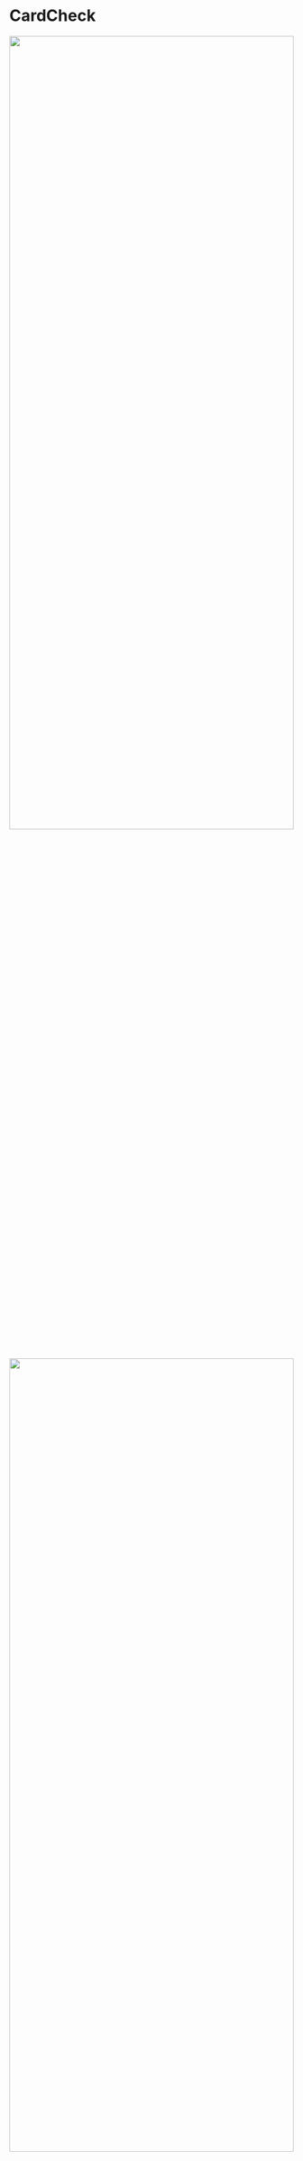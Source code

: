 # CardCheck 



<img width="100%" height="60%" src="https://github.com/Intummadee/CardCheck/blob/main/assets/edit_version2.1.png?raw=true">
<img width="100%" height="60%" src="https://github.com/Intummadee/CardCheck/blob/main/assets/edit_version2.2.png?raw=true">

<img width="50%" height="60%" src="https://github.com/Intummadee/CardCheck/blob/main/assets/%E0%B8%A3%E0%B8%B2%E0%B8%A2%E0%B8%8A%E0%B8%B7%E0%B9%88%E0%B8%AD%E0%B8%99%E0%B8%B1%E0%B8%81%E0%B8%A8%E0%B8%B6%E0%B8%81%E0%B8%A9%E0%B8%B2.png?raw=true">


## 📚 **Initialize** 

สร้าง Environment 
```python -m venv env```

activate Environment 
--> 👉 ```env\Scripts\activate```
ถ้ารันได้จะมีคำว่า (env) ต่อหน้า PS ใน terminal

-สร้างไฟล์ app.py

## ⚡ **Library** 
```
python -m pip install numpy
python -m pip install scipy
python -m pip install matplotlib
python -m pip install opencv-python
python -m pip install opencv-contrib-python
pip install pytesseract
pip install reportlab
python -m pip install pandas
python -mpip install openpyxl
python -m pip install python-dotenv
```

-Option กรณีถูก WARNING ให้อัพเดตเวอร์ชั่น
```python -m pip install --upgrade pip```


⚡ Install Django
```python -m pip install Django```

-Option คำสั่ง check ว่าลง django หรือยัง
```django-admin --version```
--> รันแล้วได้ 4.2.10

create Project
```django-admin startproject my_tennis_club```

คำสั่งรัน !!!
```js
env\Scripts\activate
cd my_tennis_club (อย่าลืมว่าต้องอยู่ใน my_tennis_club)
python manage.py runserver
```


```
เปิด Path นี้ --> http://127.0.0.1:8000/MainPage/
```

สร้าง App 
```
python manage.py startapp cardCheck
```

---

# ใช้งาน MongoDB
https://account.mongodb.com/account/login?n=https%3A%2F%2Fcloud.mongodb.com%2Fv2%2F65d359c147d94142e1d9fb54&nextHash=%23metrics%2FreplicaSet%2F65d35a0f89492b3df0336104%2Fexplorer%2Fpymongo_demo%2Fdemo_collection%2Ffind&signedOut=true

Source : https://www.youtube.com/watch?v=GJCKIGeK3qc
```JS
python -m pip install "pymongo[srv]"
```


# Upload file
```
pip install pymupdf Pillow
```

---

# Tesseract วิธีทำให้อ่านข้อความภาษาไทย

https://gist.github.com/dogterbox/7c0ed7387a388f5e13afd00f0cb8cd50
ดาวน์โหลด raw file ของเว็บนี้ https://github.com/tesseract-ocr/tessdata_best/blob/main/tha.traineddata ลงในที่ที่เก็บ ```\Tesseract-OCR\tessdata folder```

---

# ฝั่งFrontEnd
-https://github.com/atisawd/boxicons

-https://boxicons.com/

-https://css-loaders.com/progress/

---

## Extension แนะนำให้โหลดใน Vs code สำหรับอ่าน comment 
- Better-comments
- Comment Styler



เข้าไปใน views ที่อยู่ใน cardCheck_project
```
from django.shortcuts import render
from django.http import HttpResponse

def cardCheck(request):
    return HttpResponse("Hello world!")
```

---

-Create a file named ```urls.py``` in the same folder as the views.py file, and type this code in it:
```
from django.urls import path
from . import views

urlpatterns = [
    path('cardCheck/', views.cardCheck, name='cardCheck'),
]
```

---

เข้าไปในไฟล์ ```urls.py``` ภายใน folder  my_tennis_club
```
from django.contrib import admin
from django.urls import include, path

urlpatterns = [
    path('', include('cardCheck.urls')), # เส้นทางหลักที่จะ include เส้นทางจาก members.urls
    path('admin/', admin.site.urls),
]
```

---

สร้าง templates
```
cd cardCheck
mkdir templates
cd templates
```
สร้าง ```HomePage.html```
```
<!DOCTYPE html>
<html>
<body>

<h1>Hello World!</h1>
<p>Welcome to my first Django project!</p>

</body>
</html>
```

---


ดูไฟล์ชื่อ ```settings.py``` ในโฟลเดอร์ ```my_tennis_club```  
แล้วแก้ต่อไปนี้  
```
INSTALLED_APPS = [
    'django.contrib.admin',
    'django.contrib.auth',
    'django.contrib.contenttypes',
    'django.contrib.sessions',
    'django.contrib.messages',
    'django.contrib.staticfiles',
    'cardCheck'
]
```
แล้ว Run ใหม่อีกครั้ง

---

ไปเพิ่มในไฟล์ models.py ในโฟลเดอร์ cardCheck
```
from django.db import models
class cardCheck(models.Model):
  firstname = models.CharField(max_length=255)
  lastname = models.CharField(max_length=255)
```

---

แล้วรันใหม่
```python manage.py makemigrations cardCheck```
มีภาพใน assets ชื่อ img-1

## รันคำสั่ง 💥
- เข้าไปรันใน Path CardCheck\my_tennis_club> python manage.py migrate
```
python manage.py migrate
```
## Path ที่ถูกใช้ในเว็บ 🌈
```http://127.0.0.1:8000/MainPage```

---

ดูเรื่องคำสั่ง Insert ข้อมูล ได้ต่อที่ --> https://www.w3schools.com/django/django_insert_data.php




สร้าง Folder เพื่อเก็บไฟล์แยกใน Project templates
```
mkdir templates
mkdir static\css
```

---

## ข้อจำกัด
1. ไฟล์ที่อัพโหลด ต้องเป็น pdf เท่านั้น และ ขนาดตัวอักษรในไฟล์ควรมากกว่า 18
2. ตารางใน excel ควรจะชิดกันให้มากที่สุด เพื่อที่จะได้จับข้อความเป็นประโยคเดียวกัน เช่น  64070257 Hydro Carbon ถ้าแต่ละ column ในตารางห่างกันมากเกินไป ชื่อสามอย่างนี่ก็จะแยกออกจากกันไม่รวมในแถวเดียวกันได้ สามารถดูตัวอย่างภาพได้ใน example_image
3. ภาพที่ได้ต้องมีความชัด มีแสงสว่างเพียงพอ ระยะห่างจากกล่องไม่มากเกินไป หรือ น้อยเกินไป
4. บัตรที่ความเงา อย่าง บัตรประชาชน ไม่ควรถ่ายให้ติดเงามากเกินไป เพราะโปรแกรมจะไม่จับข้อความตรงที่มีเงา

---

# อ้างอิง
-สำหรับ ใช้ computer vision OCR ในการตรวจหาข้อความในภาพ
https://github.com/UB-Mannheim/tesseract/wiki

-MongoDB and Python
https://www.youtube.com/watch?v=GJCKIGeK3qc

-How to Install Tesseract OCR on Windows and use it with Python
https://www.youtube.com/watch?v=GMMZAddRxs8

-Stackoverflow
https://stackoverflow.com/questions/37745519/use-pytesseract-ocr-to-recognize-text-from-an-image
https://stackoverflow.com/questions/21104664/extract-all-bounding-boxes-using-opencv-python


Python – Extract names from string with python Regex
-https://itecnote.com/tecnote/python-extract-names-from-string-with-python-regex/


Python | Similarity metrics of strings
-https://www.geeksforgeeks.org/python-similarity-metrics-of-strings/


using SequenceMatcher.ratio()
-https://www.geeksforgeeks.org/python-similarity-metrics-of-strings/

alertifyjs
-https://alertifyjs.com/

---
